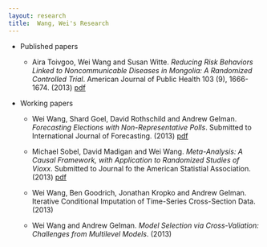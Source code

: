 ```yaml
---
layout: research
title:  Wang, Wei's Research
---
```


* Published papers
  - Aira Toivgoo, Wei Wang and Susan Witte. _Reducing Risk Behaviors Linked to Noncommunicable Diseases in Mongolia: A Randomized Controlled Trial_. American Journal of Public Health 103 (9), 1666-1674. (2013) [pdf](reducing-risk-behaviros-linked-to-noncommunicable-diseases.pdf)

* Working papers
  - Wei Wang, Shard Goel, David Rothschild and Andrew Gelman. _Forecasting Elections with Non-Representative Polls_. Submitted to International Journal of Forecasting. (2013) [pdf](forecasting-with-nonrepresentative-polls.pdf)
 
  - Michael Sobel, David Madigan and Wei Wang. _Meta-Analysis: A Causal Framework, with Application to Randomized Studies of Vioxx_. Submitted to Journal fo the American Statistial Association. (2013) [pdf](Meta-Analysis-A-Causal-Framework.pdf)

  - Wei Wang, Ben Goodrich, Jonathan Kropko and Andrew Gelman. Iterative Conditional Imputation of Time-Series Cross-Section Data. (2013)

  - Wei Wang and Andrew Gelman. _Model Selection via Cross-Valiation: Challenges from Multilevel Models_. (2013)
 
